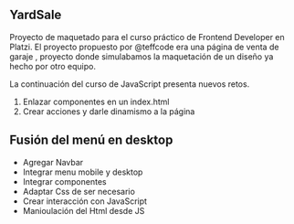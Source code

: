 ## YardSale 
Proyecto de maquetado para el curso práctico de Frontend Developer en Platzi. El proyecto propuesto por @teffcode era una página de venta de garaje , proyecto donde simulabamos la maquetación de un diseño ya hecho por otro equipo.

La continuación del curso de JavaScript presenta nuevos retos.

1. Enlazar componentes en un index.html
2. Crear acciones y darle dinamismo a la página

## Fusión del menú en desktop
- Agregar Navbar
- Integrar menu mobile y desktop
- Integrar componentes 
- Adaptar Css de ser necesario
- Crear interacción con JavaScript
- Manioulación del Html desde JS

